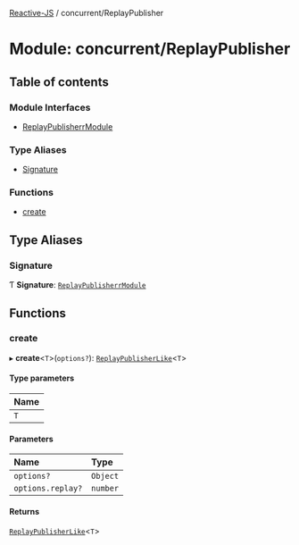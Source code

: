 [Reactive-JS](../README.md) / concurrent/ReplayPublisher

# Module: concurrent/ReplayPublisher

## Table of contents

### Module Interfaces

- [ReplayPublisherrModule](../interfaces/concurrent_ReplayPublisher.ReplayPublisherrModule.md)

### Type Aliases

- [Signature](concurrent_ReplayPublisher.md#signature)

### Functions

- [create](concurrent_ReplayPublisher.md#create)

## Type Aliases

### Signature

Ƭ **Signature**: [`ReplayPublisherrModule`](../interfaces/concurrent_ReplayPublisher.ReplayPublisherrModule.md)

## Functions

### create

▸ **create**<`T`\>(`options?`): [`ReplayPublisherLike`](../interfaces/concurrent.ReplayPublisherLike.md)<`T`\>

#### Type parameters

| Name |
| :------ |
| `T` |

#### Parameters

| Name | Type |
| :------ | :------ |
| `options?` | `Object` |
| `options.replay?` | `number` |

#### Returns

[`ReplayPublisherLike`](../interfaces/concurrent.ReplayPublisherLike.md)<`T`\>
